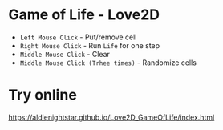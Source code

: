# Game of Life - Love2D

* `Left Mouse Click` - Put/remove cell
* `Right Mouse Click` - Run `Life` for one step
* `Middle Mouse Click` - Clear
* `Middle Mouse Click (Trhee times)` - Randomize cells

# Try online
https://aldienightstar.github.io/Love2D_GameOfLife/index.html